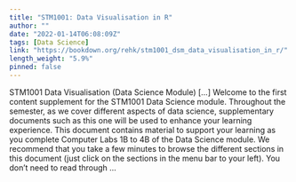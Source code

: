 ```yaml
---
title: "STM1001: Data Visualisation in R"
author: ""
date: "2022-01-14T06:08:09Z"
tags: [Data Science]
link: "https://bookdown.org/rehk/stm1001_dsm_data_visualisation_in_r/"
length_weight: "5.9%"
pinned: false
---
```


STM1001 Data Visualisation (Data Science Module) [...] Welcome to the first content supplement for the STM1001 Data Science module. Throughout the semester, as we cover different aspects of data science, supplementary documents such as this one will be used to enhance your learning experience. This document contains material to support your learning as you complete Computer Labs 1B to 4B of the Data Science module. We recommend that you take a few minutes to browse the different sections in this document (just click on the sections in the menu bar to your left). You don’t need to read through  ...
